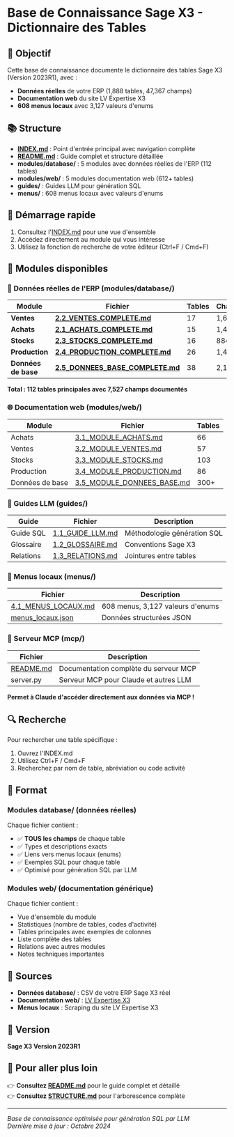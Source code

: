 # Base de Connaissance Sage X3 - Dictionnaire des Tables

## 🎯 Objectif

Cette base de connaissance documente le dictionnaire des tables Sage X3 (Version 2023R1), avec :
- **Données réelles** de votre ERP (1,888 tables, 47,367 champs)
- **Documentation web** du site LV Expertise X3
- **608 menus locaux** avec 3,127 valeurs d'enums

## 📚 Structure

- **[INDEX.md](./INDEX.md)** : Point d'entrée principal avec navigation complète
- **[README.md](./README.md)** : Guide complet et structure détaillée
- **modules/database/** : 5 modules avec données réelles de l'ERP (112 tables)
- **modules/web/** : 5 modules documentation web (612+ tables)
- **guides/** : Guides LLM pour génération SQL
- **menus/** : 608 menus locaux avec valeurs d'enums

## 🚀 Démarrage rapide

1. Consultez l'[INDEX.md](./INDEX.md) pour une vue d'ensemble
2. Accédez directement au module qui vous intéresse
3. Utilisez la fonction de recherche de votre éditeur (Ctrl+F / Cmd+F)

## 📖 Modules disponibles

### 💾 Données réelles de l'ERP (modules/database/)

| Module | Fichier | Tables | Champs |
|--------|---------|--------|--------|
| **Ventes** | **[2.2_VENTES_COMPLETE.md](./modules/database/2.2_VENTES_COMPLETE.md)** | 17 | 1,653 |
| **Achats** | **[2.1_ACHATS_COMPLETE.md](./modules/database/2.1_ACHATS_COMPLETE.md)** | 15 | 1,422 |
| **Stocks** | **[2.3_STOCKS_COMPLETE.md](./modules/database/2.3_STOCKS_COMPLETE.md)** | 16 | 884 |
| **Production** | **[2.4_PRODUCTION_COMPLETE.md](./modules/database/2.4_PRODUCTION_COMPLETE.md)** | 26 | 1,406 |
| **Données de base** | **[2.5_DONNEES_BASE_COMPLETE.md](./modules/database/2.5_DONNEES_BASE_COMPLETE.md)** | 38 | 2,162 |

**Total : 112 tables principales avec 7,527 champs documentés**

### 🌐 Documentation web (modules/web/)

| Module | Fichier | Tables |
|--------|---------|--------|
| Achats | [3.1_MODULE_ACHATS.md](./modules/web/3.1_MODULE_ACHATS.md) | 66 |
| Ventes | [3.2_MODULE_VENTES.md](./modules/web/3.2_MODULE_VENTES.md) | 57 |
| Stocks | [3.3_MODULE_STOCKS.md](./modules/web/3.3_MODULE_STOCKS.md) | 103 |
| Production | [3.4_MODULE_PRODUCTION.md](./modules/web/3.4_MODULE_PRODUCTION.md) | 86 |
| Données de base | [3.5_MODULE_DONNEES_BASE.md](./modules/web/3.5_MODULE_DONNEES_BASE.md) | 300+ |

### 🤖 Guides LLM (guides/)

| Guide | Fichier | Description |
|-------|---------|-------------|
| Guide SQL | [1.1_GUIDE_LLM.md](./guides/1.1_GUIDE_LLM.md) | Méthodologie génération SQL |
| Glossaire | [1.2_GLOSSAIRE.md](./guides/1.2_GLOSSAIRE.md) | Conventions Sage X3 |
| Relations | [1.3_RELATIONS.md](./guides/1.3_RELATIONS.md) | Jointures entre tables |

### 🎯 Menus locaux (menus/)

| Fichier | Description |
|---------|-------------|
| [4.1_MENUS_LOCAUX.md](./menus/4.1_MENUS_LOCAUX.md) | 608 menus, 3,127 valeurs d'enums |
| [menus_locaux.json](./menus/menus_locaux.json) | Données structurées JSON |

### 🤖 Serveur MCP (mcp/)

| Fichier | Description |
|---------|-------------|
| [README.md](./mcp/README.md) | Documentation complète du serveur MCP |
| server.py | Serveur MCP pour Claude et autres LLM |

**Permet à Claude d'accéder directement aux données via MCP !**

## 🔍 Recherche

Pour rechercher une table spécifique :
1. Ouvrez l'INDEX.md
2. Utilisez Ctrl+F / Cmd+F
3. Recherchez par nom de table, abréviation ou code activité

## 📝 Format

### Modules database/ (données réelles)
Chaque fichier contient :
- ✅ **TOUS les champs** de chaque table
- ✅ Types et descriptions exacts
- ✅ Liens vers menus locaux (enums)
- ✅ Exemples SQL pour chaque table
- ✅ Optimisé pour génération SQL par LLM

### Modules web/ (documentation générique)
Chaque fichier contient :
- Vue d'ensemble du module
- Statistiques (nombre de tables, codes d'activité)
- Tables principales avec exemples de colonnes
- Liste complète des tables
- Relations avec autres modules
- Notes techniques importantes

## 🔗 Sources

- **Données database/** : CSV de votre ERP Sage X3 réel
- **Documentation web/** : [LV Expertise X3](https://lvexpertisex3.com/x3help/FRA/MCD/ATB_0.htm)
- **Menus locaux** : Scraping du site LV Expertise X3

## 📅 Version

**Sage X3 Version 2023R1**

## 🚀 Pour aller plus loin

👉 **Consultez [README.md](./README.md)** pour le guide complet et détaillé  
👉 **Consultez [STRUCTURE.md](./STRUCTURE.md)** pour l'arborescence complète

---

*Base de connaissance optimisée pour génération SQL par LLM*  
*Dernière mise à jour : Octobre 2024*
